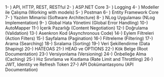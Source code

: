 1- ) API, HTTP, REST, RESTful
2- ) ASP.NET Core
3- ) Logging
4- ) Modeller ile Çalışma (Working with models)
5- ) Postman
6- ) Entity Framework Core
7- ) Yazılım Mimarisi (Software Architecture)
8- ) NLog Uygulaması (NLog Implementation)
9- ) Global Hata Yönetimi (Global Error Handling)
10-) AutoMapper
11-) İçerik Pazarlığı (Content Negotiation)
12-) Doğrulama (Validation)
13-) Asenkron Kod (Asynchronous Code)
14-) Eylem Filtreleri (Action Filters)
15-) Sayfalama (Pagination)
16-) Filtreleme (Filtering)
17-) Arama (Searching)
18-) Sıralama (Sorting)
19-) Veri Şekillendirme (Data Shaping)
20-) HATEOAS
21-) HEAD ve OPTIONS
22-) Kök Belge (Root Documentation)
23-) Versiyonlama (Versioning)
24-) Önbelleğe Alma (Caching)
25-) Hız Sınırlama ve Kısıtlama (Rate Limit and Throttling)
26-) JWT, Identity ve Refresh Token
27-) API Dokümantasyonu (API Documentation)
